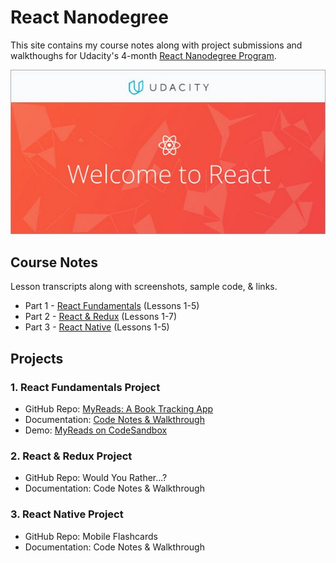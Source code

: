 <!-- markdownlint-disable MD022 MD032 -->
# React Nanodegree
This site contains my course notes along with project submissions and walkthoughs for Udacity's 4-month [React Nanodegree Program](https://www.udacity.com/course/react-nanodegree--nd019).

[![udacity-react](docs/assets/images/udacity-react-small.jpg)](assets/images/udacity-react.jpg)

## Course Notes
Lesson transcripts along with screenshots, sample code, & links.

- Part 1 - [React Fundamentals](docs/course-notes/react-fundamentals.md) (Lessons 1-5)
- Part 2 - [React & Redux](docs/course-notes/react-redux.md) (Lessons 1-7)
- Part 3 - [React Native](docs/course-notes/react-native.md) (Lessons 1-5)

## Projects

### 1. React Fundamentals Project
- GitHub Repo: [MyReads: A Book Tracking App](https://github.com/james-priest/reactnd-project-myreads)
- Documentation: [Code Notes & Walkthrough](https://james-priest.github.io/reactnd-project-myreads/)
- Demo: [MyReads on CodeSandbox](https://codesandbox.io/s/github/james-priest/reactnd-project-myreads)

### 2. React & Redux Project
- GitHub Repo: Would You Rather...?
- Documentation: Code Notes & Walkthrough

### 3. React Native Project
- GitHub Repo: Mobile Flashcards
- Documentation: Code Notes & Walkthrough

<!-- 
### Optional Courses
- [JavaScript Promises](docs/course-notes/javascript-promises.md) by Google (Lessons 1 & 2)

## Projects
### Restaurant App Stage 1
- GitHub Repo: [Restaurant Reviews App - Stage 1](https://github.com/james-priest/mws-restaurant-stage-1/tree/stage-1)
- Documentation: [Code Notes & Walkthrough - Stage 1](https://james-priest.github.io/mws-restaurant-stage-1/stage1.html)

### Restaurant App Stage 2
- GitHub Repo: [Restaurant Reviews App - Stage 2](https://github.com/james-priest/mws-restaurant-stage-1/tree/stage-2)
- Documentation: [Code Notes & Walkthrough - Stage 2](https://james-priest.github.io/mws-restaurant-stage-1/stage2.html)

### Restaurant App Stage 3
- GitHub Repo: [Restaurant Reviews App - Stage 3](https://github.com/james-priest/mws-restaurant-stage-1/tree/stage-3)
- Documentation: [Code Notes & Walkthrough - Stage 3](https://james-priest.github.io/mws-restaurant-stage-1/stage3.html)

## My Project Website
[![Code Notes Homepage](docs/assets/images/fixed/MWS-Notes-homepage.jpg)](https://james-priest.github.io/udacity-nanodegree-mws/)

Website: [https://james-priest.github.io/udacity-nanodegree-mws/](https://james-priest.github.io/udacity-nanodegree-mws/) -->

